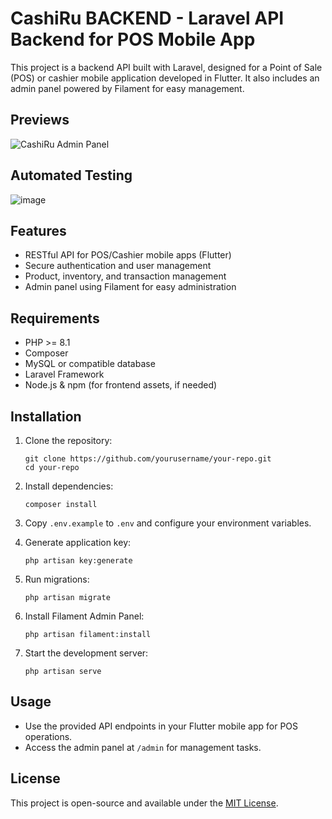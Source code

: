 # CashiRu BACKEND - Laravel API Backend for POS Mobile App

This project is a backend API built with Laravel, designed for a Point of Sale (POS) or cashier mobile application developed in Flutter. It also includes an admin panel powered by Filament for easy management.

## Previews
![CashiRu Admin Panel](https://github.com/user-attachments/assets/f6b94e48-b336-46b2-a8cd-0d8e4a13621c)

## Automated Testing
![image](https://github.com/user-attachments/assets/959a031d-f0a2-4540-943e-12a724ecbca2)


## Features

- RESTful API for POS/Cashier mobile apps (Flutter)
- Secure authentication and user management
- Product, inventory, and transaction management
- Admin panel using Filament for easy administration

## Requirements

- PHP >= 8.1
- Composer
- MySQL or compatible database
- Laravel Framework
- Node.js & npm (for frontend assets, if needed)

## Installation

1. Clone the repository:
    ```
    git clone https://github.com/yourusername/your-repo.git
    cd your-repo
    ```

2. Install dependencies:
    ```
    composer install
    ```

3. Copy `.env.example` to `.env` and configure your environment variables.

4. Generate application key:
    ```
    php artisan key:generate
    ```

5. Run migrations:
    ```
    php artisan migrate
    ```

6. Install Filament Admin Panel:
    ```
    php artisan filament:install
    ```

7. Start the development server:
    ```
    php artisan serve
    ```

## Usage

- Use the provided API endpoints in your Flutter mobile app for POS operations.
- Access the admin panel at `/admin` for management tasks.

## License

This project is open-source and available under the [MIT License](LICENSE).
